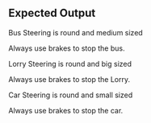 ## Expected Output

Bus Steering is round and medium sized

Always use brakes to stop the bus.

Lorry Steering is round and big sized

Always use brakes to stop the Lorry.

Car Steering is round and small sized

Always use brakes to stop the car.
